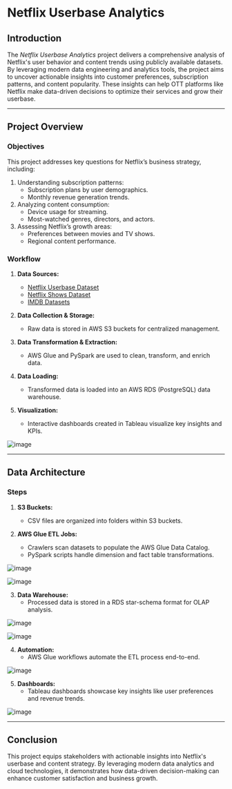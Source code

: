# **Netflix Userbase Analytics**

## **Introduction**
The *Netflix Userbase Analytics* project delivers a comprehensive analysis of Netflix's user behavior and content trends using publicly available datasets. By leveraging modern data engineering and analytics tools, the project aims to uncover actionable insights into customer preferences, subscription patterns, and content popularity. These insights can help OTT platforms like Netflix make data-driven decisions to optimize their services and grow their userbase.

---

## **Project Overview**
### **Objectives**
This project addresses key questions for Netflix’s business strategy, including:
1. Understanding subscription patterns:
   - Subscription plans by user demographics.
   - Monthly revenue generation trends.
2. Analyzing content consumption:
   - Device usage for streaming.
   - Most-watched genres, directors, and actors.
3. Assessing Netflix’s growth areas:
   - Preferences between movies and TV shows.
   - Regional content performance.

### **Workflow**
1. **Data Sources:**
   - [Netflix Userbase Dataset](https://www.kaggle.com/datasets/arnavsmayan/netflix-userbase-dataset/code)
   - [Netflix Shows Dataset](https://www.kaggle.com/datasets/shivamb/netflix-shows)
   - [IMDB Datasets](https://datasets.imdbws.com/)

2. **Data Collection & Storage:**
   - Raw data is stored in AWS S3 buckets for centralized management.

3. **Data Transformation & Extraction:**
   - AWS Glue and PySpark are used to clean, transform, and enrich data.

4. **Data Loading:**
   - Transformed data is loaded into an AWS RDS (PostgreSQL) data warehouse.

5. **Visualization:**
   - Interactive dashboards created in Tableau visualize key insights and KPIs.

![image](https://github.com/user-attachments/assets/624c49f3-e856-4732-92c7-747ae6d19393)


---

## **Data Architecture**
### **Steps**
1. **S3 Buckets:** 
   - CSV files are organized into folders within S3 buckets.  

2. **AWS Glue ETL Jobs:**
   - Crawlers scan datasets to populate the AWS Glue Data Catalog.
   - PySpark scripts handle dimension and fact table transformations.  

![image](https://github.com/user-attachments/assets/c69a0525-4e61-413b-84af-605eb5473241)

![image](https://github.com/user-attachments/assets/f989ad06-b66f-45c6-812b-49f576339b33)



3. **Data Warehouse:**
   - Processed data is stored in a RDS star-schema format for OLAP analysis.  

![image](https://github.com/user-attachments/assets/acb7f09c-0525-42ec-b1b7-5e79c46b631d)

![image](https://github.com/user-attachments/assets/993acdbc-8f19-4b94-9061-31c83890ea9d)



4. **Automation:**
   - AWS Glue workflows automate the ETL process end-to-end.  

![image](https://github.com/user-attachments/assets/dfce0127-242e-483a-bd52-bfab3e166fcc)


5. **Dashboards:**
   - Tableau dashboards showcase key insights like user preferences and revenue trends.  

![image](https://github.com/user-attachments/assets/92888332-3b7b-46fe-b56b-b85c1e230168)



---

## **Conclusion**
This project equips stakeholders with actionable insights into Netflix's userbase and content strategy. By leveraging modern data analytics and cloud technologies, it demonstrates how data-driven decision-making can enhance customer satisfaction and business growth.
